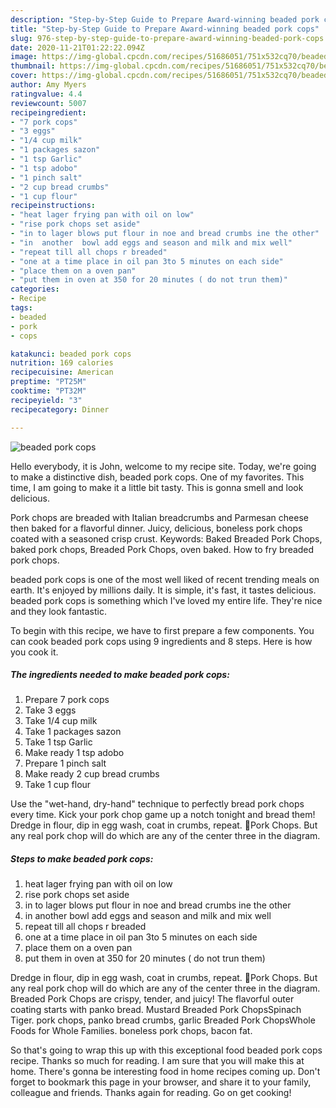 ```yaml
---
description: "Step-by-Step Guide to Prepare Award-winning beaded pork cops"
title: "Step-by-Step Guide to Prepare Award-winning beaded pork cops"
slug: 976-step-by-step-guide-to-prepare-award-winning-beaded-pork-cops
date: 2020-11-21T01:22:22.094Z
image: https://img-global.cpcdn.com/recipes/51686051/751x532cq70/beaded-pork-cops-recipe-main-photo.jpg
thumbnail: https://img-global.cpcdn.com/recipes/51686051/751x532cq70/beaded-pork-cops-recipe-main-photo.jpg
cover: https://img-global.cpcdn.com/recipes/51686051/751x532cq70/beaded-pork-cops-recipe-main-photo.jpg
author: Amy Myers
ratingvalue: 4.4
reviewcount: 5007
recipeingredient:
- "7 pork cops"
- "3 eggs"
- "1/4 cup milk"
- "1 packages sazon"
- "1 tsp Garlic"
- "1 tsp adobo"
- "1 pinch salt"
- "2 cup bread crumbs"
- "1 cup flour"
recipeinstructions:
- "heat lager frying pan with oil on low"
- "rise pork chops set aside"
- "in to lager blows put flour in noe and bread crumbs ine the other"
- "in  another  bowl add eggs and season and milk and mix well"
- "repeat till all chops r breaded"
- "one at a time place in oil pan 3to 5 minutes on each side"
- "place them on a oven pan"
- "put them in oven at 350 for 20 minutes ( do not trun them)"
categories:
- Recipe
tags:
- beaded
- pork
- cops

katakunci: beaded pork cops 
nutrition: 169 calories
recipecuisine: American
preptime: "PT25M"
cooktime: "PT32M"
recipeyield: "3"
recipecategory: Dinner

---
```



![beaded pork cops](https://img-global.cpcdn.com/recipes/51686051/751x532cq70/beaded-pork-cops-recipe-main-photo.jpg)

Hello everybody, it is John, welcome to my recipe site. Today, we're going to make a distinctive dish, beaded pork cops. One of my favorites. This time, I am going to make it a little bit tasty. This is gonna smell and look delicious.

Pork chops are breaded with Italian breadcrumbs and Parmesan cheese then baked for a flavorful dinner. Juicy, delicious, boneless pork chops coated with a seasoned crisp crust. Keywords: Baked Breaded Pork Chops, baked pork chops, Breaded Pork Chops, oven baked. How to fry breaded pork chops.

beaded pork cops is one of the most well liked of recent trending meals on earth. It's enjoyed by millions daily. It is simple, it's fast, it tastes delicious. beaded pork cops is something which I've loved my entire life. They're nice and they look fantastic.


To begin with this recipe, we have to first prepare a few components. You can cook beaded pork cops using 9 ingredients and 8 steps. Here is how you cook it.

<!--inarticleads1-->

##### The ingredients needed to make beaded pork cops:

1. Prepare 7 pork cops
1. Take 3 eggs
1. Take 1/4 cup milk
1. Take 1 packages sazon
1. Take 1 tsp Garlic
1. Make ready 1 tsp adobo
1. Prepare 1 pinch salt
1. Make ready 2 cup bread crumbs
1. Take 1 cup flour


Use the &#34;wet-hand, dry-hand&#34; technique to perfectly bread pork chops every time. Kick your pork chop game up a notch tonight and bread them! Dredge in flour, dip in egg wash, coat in crumbs, repeat. 🐖Pork Chops. But any real pork chop will do which are any of the center three in the diagram. 

<!--inarticleads2-->

##### Steps to make beaded pork cops:

1. heat lager frying pan with oil on low
1. rise pork chops set aside
1. in to lager blows put flour in noe and bread crumbs ine the other
1. in  another  bowl add eggs and season and milk and mix well
1. repeat till all chops r breaded
1. one at a time place in oil pan 3to 5 minutes on each side
1. place them on a oven pan
1. put them in oven at 350 for 20 minutes ( do not trun them)


Dredge in flour, dip in egg wash, coat in crumbs, repeat. 🐖Pork Chops. But any real pork chop will do which are any of the center three in the diagram. Breaded Pork Chops are crispy, tender, and juicy! The flavorful outer coating starts with panko bread. Mustard Breaded Pork ChopsSpinach Tiger. pork chops, panko bread crumbs, garlic Breaded Pork ChopsWhole Foods for Whole Families. boneless pork chops, bacon fat. 

So that's going to wrap this up with this exceptional food beaded pork cops recipe. Thanks so much for reading. I am sure that you will make this at home. There's gonna be interesting food in home recipes coming up. Don't forget to bookmark this page in your browser, and share it to your family, colleague and friends. Thanks again for reading. Go on get cooking!
